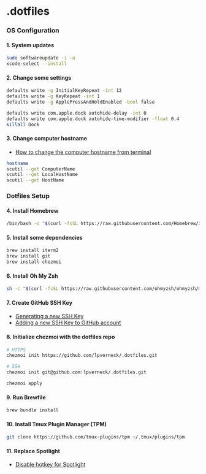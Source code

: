 # .dotfiles

### OS Configuration

#### 1. System updates

```bash
sudo softwareupdate -i -a
xcode-select --install
```

#### 2. Change some settings

```bash
defaults write -g InitialKeyRepeat -int 12
defaults write -g KeyRepeat -int 1
defaults write -g ApplePressAndHoldEnabled -bool false

defaults write com.apple.dock autohide-delay -int 0
defaults write com.apple.dock autohide-time-modifier -float 0.4
killall Dock
```

#### 3. Change computer hostname
- [How to change the computer hostname from terminal](https://gist.github.com/a1ip/68db7b4e137d958da58e587a3a44dab8)

```bash
hostname
scutil --get ComputerName
scutil --get LocalHostName
scutil --get HostName
```

### Dotfiles Setup

#### 4. Install Homebrew

```bash
/bin/bash -c "$(curl -fsSL https://raw.githubusercontent.com/Homebrew/install/HEAD/install.sh)"
```

#### 5. Install some dependencies

```bash
brew install iterm2
brew install git
brew install chezmoi
```

#### 6. Install Oh My Zsh

```bash
sh -c "$(curl -fsSL https://raw.githubusercontent.com/ohmyzsh/ohmyzsh/master/tools/install.sh)"
```

#### 7. Create GitHub SSH Key

- [Generating a new SSH Key](https://docs.github.com/en/authentication/connecting-to-github-with-ssh/generating-a-new-ssh-key-and-adding-it-to-the-ssh-agent)
- [Adding a new SSH Key to GitHub account](https://docs.github.com/en/authentication/connecting-to-github-with-ssh/adding-a-new-ssh-key-to-your-github-account)

#### 8. Initialize chezmoi with the dotfiles repo

```bash
# HTTPS
chezmoi init https://github.com/lpverneck/.dotfiles.git

# SSH
chezmoi init git@github.com:lpverneck/.dotfiles.git
```

```bash
chezmoi apply
```

#### 9. Run Brewfile

```bash
brew bundle install
```

#### 10. Install Tmux Plugin Manager (TPM)

```bash
git clone https://github.com/tmux-plugins/tpm ~/.tmux/plugins/tpm
```

#### 11. Replace Spotlight

- [Disable hotkey for Spotlight](https://manual.raycast.com/hotkey#block-22d51aad070942b5ba7cb35e5e15ee66)
